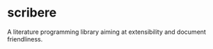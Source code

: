 # scribere

A literature programming library aiming at extensibility and document friendliness.

[//modeline]: random:// " vim:set spell nofoldenable: "
